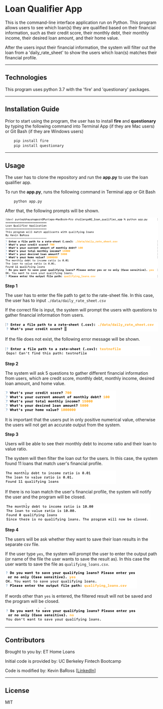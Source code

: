 # Loan Qualifier App

This is the command-line interface application run on Python.
This program allows users to see which loan(s) they are qualified based on their financial information, such as their credit score, their monthly debt, their monthly income, their desired loan amount, and their home value. 

After the users input their financial information, the system will filter out the loan from a 'daily_rate_sheet' to show the users which loan(s) matches their financial profile.

---

## Technologies

This program uses python 3.7 with the 'fire' and 'questionary' packages.

---

## Installation Guide

Prior to start using the program, the user has to install **fire** and **questionary** by typing the following command into Terminal App (if they are Mac users) or Git Bash (if they are Windows users)

```python
    pip install fire
    pip install questionary
```

---
## Usage

The user has to clone the repository and run the **app.py** to use the loan qualifier app.

To run the **app.py**, runs the following command in Terminal app or Git Bash
```python
    python app.py
```
After that, the following prompts will be shown.

![The prompts for Loan Qualifier App](Images/loan_qualifier_app.png)

**Step 1**

The user has to enter the file path to get to the rate-sheet file. In this case, the user has to input `./data/daily_rate_sheet.csv`

If the correct file is input, the system will prompt the users with questions to gather financial information from users.

![Step1.1](Images/step_1_1.png)

If the file does not exist, the following error message will be shown.

![Step1.2](Images/step_1_2.png)

**Step 2**

The system will ask 5 questions to gather different financial information from users, which are credit score, monthly debt, monthly income, desired loan amount, and home value. 

![Step2.1](Images/step_2_1.png)

It is important that the users put in only positive numerical value, otherwise the users will not get an accurate output from the system.

**Step 3**

Users will be able to see their monthly debt to income ratio and their loan to value ratio.

The system will then filter the loan out for the users. In this case, the system found 11 loans that match user's financial profile.

![Step3.1](Images/step_3_1.png)

If there is no loan match the user's financial profile, the system will notify the user and the program will be closed.

![Step3.2](Images/step_3_2.png)

**Step 4**

The users will be ask whether they want to save their loan results in the separate csv file.

If the user type `yes`, the system will prompt the user to enter the output path (or name of the file the user wants to save the result as). In this case the user wants to save the file as `qualifying_loans.csv`.

![Step4.1](Images/step_4_1.png)

If words other than `yes` is entered, the filtered result will not be saved and the program will be closed.

![Step4.2](Images/step_4_2.png)

---
## Contributors

Brought to you by: ET Home Loans

Initial code is provided by: UC Berkeley Fintech Bootcamp

Code is modified by: Kevin BaRoss [[LinkedIn](https://www.linkedin.com/in/kevin-baross/)]


---
## License
MIT